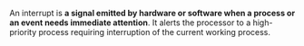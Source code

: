 An interrupt is **a signal emitted by hardware or software when a process or an event needs immediate attention**. It alerts the processor to a high-priority process requiring interruption of the current working process.
